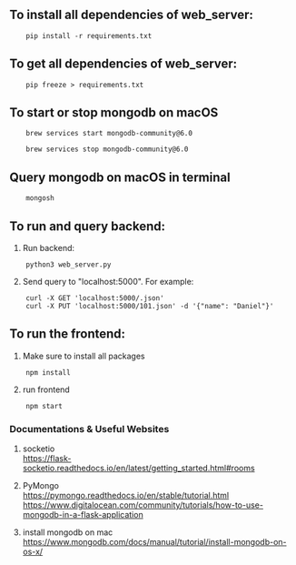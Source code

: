 ## To install all dependencies of web_server:

```
    pip install -r requirements.txt
```

## To get all dependencies of web_server:

```
    pip freeze > requirements.txt
```

## To start or stop mongodb on macOS

```
    brew services start mongodb-community@6.0
```

```
    brew services stop mongodb-community@6.0
```

## Query mongodb on macOS in terminal

```
    mongosh
```

## To run and query backend:

1. Run backend:

```
    python3 web_server.py
```

2. Send query to "localhost:5000". For example:

```
    curl -X GET 'localhost:5000/.json'
    curl -X PUT 'localhost:5000/101.json' -d '{"name": "Daniel"}'
```

## To run the frontend:

1. Make sure to install all packages

```
    npm install
```

2. run frontend

```
    npm start
```

### Documentations & Useful Websites

1. socketio  
   https://flask-socketio.readthedocs.io/en/latest/getting_started.html#rooms

2. PyMongo  
   https://pymongo.readthedocs.io/en/stable/tutorial.html  
   https://www.digitalocean.com/community/tutorials/how-to-use-mongodb-in-a-flask-application

3. install mongodb on mac  
   https://www.mongodb.com/docs/manual/tutorial/install-mongodb-on-os-x/

